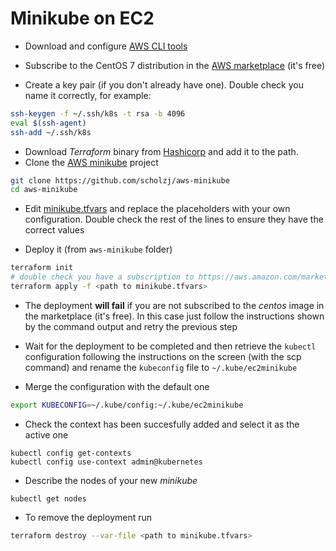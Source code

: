 # Minikube on EC2

* Download and configure [AWS CLI tools](https://docs.aws.amazon.com/cli/latest/userguide/installing.html)

* Subscribe to the CentOS 7 distribution in the [AWS marketplace](https://aws.amazon.com/marketplace/pp/B00O7WM7QW) (it's free)

* Create a key pair (if you don't already have one). Double check you name it correctly, for example:

```bash
ssh-keygen -f ~/.ssh/k8s -t rsa -b 4096
eval $(ssh-agent)
ssh-add ~/.ssh/k8s
```

* Download *Terraform* binary from [Hashicorp](https://www.terraform.io/downloads.html) and add it to the path.
* Clone the [AWS minikube](https://github.com/scholzj/aws-minikube) project

```bash
git clone https://github.com/scholzj/aws-minikube
cd aws-minikube
```

* Edit [minikube.tfvars](minikube.tfvars) and replace the placeholders with your own configuration. Double check the rest of the lines to ensure they have the correct values

* Deploy it (from `aws-minikube` folder)

```bash
terraform init
# double check you have a subscription to https://aws.amazon.com/marketplace/pp/B00O7WM7QW
terraform apply -f <path to minikube.tfvars>
```

* The deployment **will fail** if you are not subscribed to the *centos* image in the marketplace (it's free). In this case just follow the instructions shown by the command output and retry the previous step

* Wait for the deployment to be completed and then retrieve the `kubectl` configuration following the instructions on the screen (with the scp command) and rename the `kubeconfig` file to `~/.kube/ec2minikube`

* Merge the configuration with the default one

```bash
export KUBECONFIG=~/.kube/config:~/.kube/ec2minikube
```

* Check the context has been succesfully added and select it as the active one

```
kubectl config get-contexts
kubectl config use-context admin@kubernetes
```

* Describe the nodes of your new *minikube*

```
kubectl get nodes
```

* To remove the deployment run

```bash
terraform destroy --var-file <path to minikube.tfvars>
```